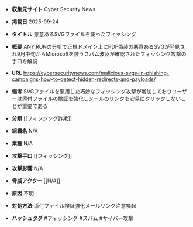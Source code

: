 - **収集元サイト**
Cyber Security News

- **掲載日**
2025-09-24

- **タイトル**
悪意あるSVGファイルを使ったフィッシング

- **概要**
ANY.RUNの分析で正規ドメイン上にPDF偽装の悪意あるSVGが発見され9月中旬からMicrosoftを装うスパム波及が確認されたフィッシング攻撃の手口を解説

- **URL**
https://cybersecuritynews.com/malicious-svgs-in-phishing-campaigns-how-to-detect-hidden-redirects-and-payloads/

- **備考**
SVGファイルを悪用した巧妙なフィッシング攻撃が増加しておりユーザーは添付ファイルの検証を強化しメールのリンクを安易にクリックしないことが重要である

- **分類**
[[フィッシング詐欺]]

- **組織名**
N/A

- **業種**
N/A

- **攻撃手口**
[[フィッシング]]

- **攻撃影響**
N/A

- **脅威アクター**
[[N/A]]

- **原因**
不明

- **対処方法**
添付ファイル検証強化メールリンク注意喚起

- **ハッシュタグ**
#フィッシング #スパム #サイバー攻撃
